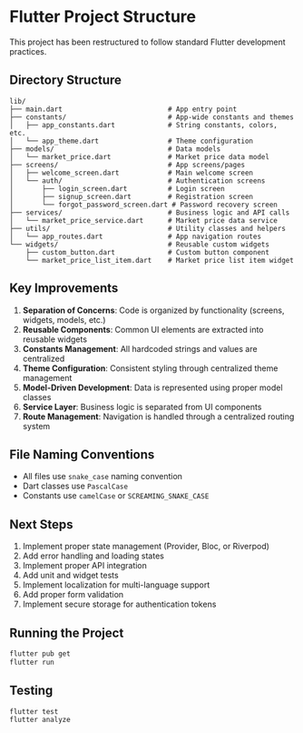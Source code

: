 # Flutter Project Structure

This project has been restructured to follow standard Flutter development practices.

## Directory Structure

```
lib/
├── main.dart                          # App entry point
├── constants/                         # App-wide constants and themes
│   ├── app_constants.dart             # String constants, colors, etc.
│   └── app_theme.dart                 # Theme configuration
├── models/                            # Data models
│   └── market_price.dart              # Market price data model
├── screens/                           # App screens/pages
│   ├── welcome_screen.dart            # Main welcome screen
│   └── auth/                          # Authentication screens
│       ├── login_screen.dart          # Login screen
│       ├── signup_screen.dart         # Registration screen
│       └── forgot_password_screen.dart # Password recovery screen
├── services/                          # Business logic and API calls
│   └── market_price_service.dart      # Market price data service
├── utils/                             # Utility classes and helpers
│   └── app_routes.dart                # App navigation routes
└── widgets/                           # Reusable custom widgets
    ├── custom_button.dart             # Custom button component
    └── market_price_list_item.dart    # Market price list item widget
```

## Key Improvements

1. **Separation of Concerns**: Code is organized by functionality (screens, widgets, models, etc.)
2. **Reusable Components**: Common UI elements are extracted into reusable widgets
3. **Constants Management**: All hardcoded strings and values are centralized
4. **Theme Configuration**: Consistent styling through centralized theme management
5. **Model-Driven Development**: Data is represented using proper model classes
6. **Service Layer**: Business logic is separated from UI components
7. **Route Management**: Navigation is handled through a centralized routing system

## File Naming Conventions

- All files use `snake_case` naming convention
- Dart classes use `PascalCase`
- Constants use `camelCase` or `SCREAMING_SNAKE_CASE`

## Next Steps

1. Implement proper state management (Provider, Bloc, or Riverpod)
2. Add error handling and loading states
3. Implement proper API integration
4. Add unit and widget tests
5. Implement localization for multi-language support
6. Add proper form validation
7. Implement secure storage for authentication tokens

## Running the Project

```bash
flutter pub get
flutter run
```

## Testing

```bash
flutter test
flutter analyze
```
